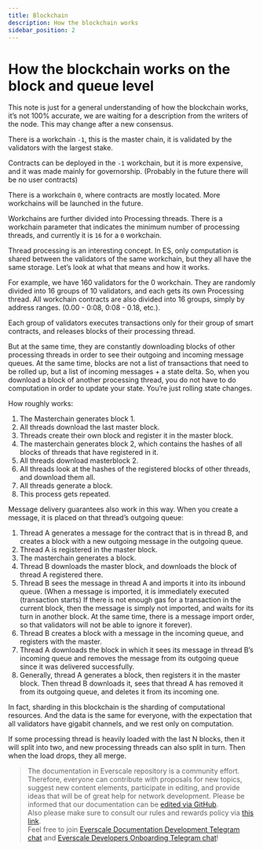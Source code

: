 ```yaml
---
title: Blockchain
description: How the blockchain works
sidebar_position: 2
---
```


# How the blockchain works on the block and queue level

This note is just for a general understanding of how the blockchain works, it’s not 100% accurate, we are waiting for a description from the writers of the node. This may change after a new consensus.

There is a workchain `-1`, this is the master chain, it is validated by the validators with the largest stake.

Contracts can be deployed in the `-1` workchain, but it is more expensive, and it was made mainly for governorship. (Probably in the future there will be no user contracts)

There is a workchain `0`, where contracts are mostly located. More workchains will be launched in the future.

Workchains are further divided into Processing threads. There is a workchain parameter that indicates the minimum number of processing threads, and currently it is `16` for a `0` workchain.

Thread processing is an interesting concept. In ES, only computation is shared between the validators of the same workchain, but they all have the same storage. Let’s look at what that means and how it works.

For example, we have 160 validators for the 0 workchain. They are randomly divided into 16 groups of 10 validators, and each gets its own Processing thread. All workchain contracts are also divided into 16 groups, simply by address ranges. (0.00 - 0:08, 0:08 - 0.18, etc.).

Each group of validators executes transactions only for their group of smart contracts, and releases blocks of their processing thread.

But at the same time, they are constantly downloading blocks of other processing threads in order to see their outgoing and incoming message queues. At the same time, blocks are not a list of transactions that need to be rolled up, but a list of incoming messages + a state delta. So, when you download a block of another processing thread, you do not have to do computation in order to update your state. You’re just rolling state changes.

How roughly works:

1. The Masterchain generates block 1.
2. All threads download the last master block.
3. Threads create their own block and register it in the master block.
4. The masterchain generates block 2, which contains the hashes of all blocks of threads that have registered in it.
5. All threads download masterblock 2.
6. All threads look at the hashes of the registered blocks of other threads, and download them all.
7. All threads generate a block.
8. This process gets repeated.

Message delivery guarantees also work in this way. When you create a message, it is placed on that thread’s outgoing queue:

1. Thread A generates a message for the contract that is in thread B, and creates a block with a new outgoing message in the outgoing queue.
2. Thread A is registered in the master block.
3. The masterchain generates a block.
4. Thread B downloads the master block, and downloads the block of thread A registered there.
5. Thread B sees the message in thread A and imports it into its inbound queue. (When a message is imported, it is immediately executed (transaction starts) If there is not enough gas for a transaction in the current block, then the message is simply not imported, and waits for its turn in another block. At the same time, there is a message import order, so that validators will not be able to ignore it forever).
6. Thread B creates a block with a message in the incoming queue, and registers with the master.
7. Thread A downloads the block in which it sees its message in thread B’s incoming queue and removes the message from its outgoing queue since it was delivered successfully.
8. Generally, thread A generates a block, then registers it in the master block. Then thread B downloads it, sees that thread A has removed it from its outgoing queue, and deletes it from its incoming one.

In fact, sharding in this blockchain is the sharding of computational resources. And the data is the same for everyone, with the expectation that all validators have gigabit channels, and we rest only on computation.

If some processing thread is heavily loaded with the last N blocks, then it will split into two, and new processing threads can also split in turn. Then when the load drops, they all merge.

>  The documentation in Everscale repository is a community effort. Therefore, everyone can contribute with proposals for new topics, suggest new content elements, participate in editing, and provide ideas that will be of great help for network development.
Please be informed that our documentation can be [edited via GitHub](https://github.com/everscale-org/docs/issues).  
  Also please make sure to consult our rules and rewards policy via [this link](https://docs.everscale.network/contribute/hot-streams/documentations).  
  Feel free to join [Everscale Documentation Development Telegram chat](https://t.me/+C2IpQXWZtCwxYzEy) and [Everscale Developers Onboarding Telegram chat](https://t.me/+Vca1Gs6uPzIyNWVi)!
